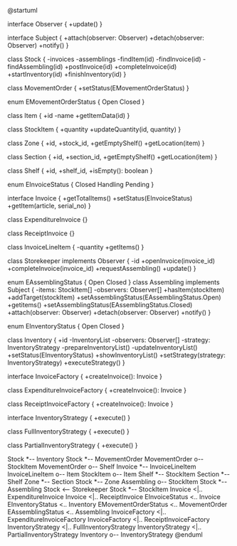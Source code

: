 @startuml

interface Observer {
  +update()
}

interface Subject {
  +attach(observer: Observer)
  +detach(observer: Observer)
  +notify()
}

class Stock {
  -invoices
  -assemblings
  -findItem(id)
  -findInvoice(id)
  -findAssembling(id)
  +postInvoice(id)
  +completeInvoice(id)
  +startInventory(id)
  +finishInventory(id)
}

class MovementOrder {
  +setStatus(EMovementOrderStatus)
}

enum EMovementOrderStatus {
  Open
  Closed
}

class Item {
  +id
  -name
  +getItemData(id)
}

class StockItem {
  +quantity
  +updateQuantity(id, quantity)
}

class Zone {
  +id,
  +stock_id,
  +getEmptyShelf()
  +getLocation(item)
}

class Section {
  +id,
  +section_id,
  +getEmptyShelf()
  +getLocation(item)
}

class Shelf {
  +id,
  +shelf_id,
  +isEmpty(): boolean
}

enum EInvoiceStatus {
  Closed
  Handling
  Pending
}

interface Invoice {
  +getTotalItems()
  +setStatus(EInvoiceStatus)
  +getItem(article, serial_no)
}

class ExpenditureInvoice {}

class ReceiptInvoice {}

class InvoiceLineItem {
  -quantity
  +getItems()
}

class Storekeeper implements Observer {
  -id
  +openInvoice(invoice_id)
  +completeInvoice(invoice_id)
  +requestAssembling()
  +update()
}

enum EAssemblingStatus {
  Open
  Closed
}
class Assembling implements Subject {
  -items: StockItem[]
  -observers: Observer[]
  +hasItem(stockItem)
  +addTarget(stockItem)
  +setAssemblingStatus(EAssemblingStatus.Open)
  +getitems()
  +setAssemblingStatus(EAssemblingStatus.Closed)
  +attach(observer: Observer)
  +detach(observer: Observer)
  +notify()
}

enum EInventoryStatus {
  Open
  Closed
}

class Inventory {
  +id
  -InventoryList
  -observers: Observer[]
  -strategy: InventoryStrategy
  -prepareInventoryList()
  -updateInventoryList()
  +setStatus(EInventoryStatus)
  +showInventoryList()
  +setStrategy(strategy: InventoryStrategy)
  +executeStrategy()
}

interface InvoiceFactory {
  +createInvoice(): Invoice
}

class ExpenditureInvoiceFactory {
  +createInvoice(): Invoice
}

class ReceiptInvoiceFactory {
  +createInvoice(): Invoice
}

interface InventoryStrategy {
  +execute()
}

class FullInventoryStrategy {
  +execute()
}

class PartialInventoryStrategy {
  +execute()
}

Stock *-- Inventory
Stock *-- MovementOrder
MovementOrder o-- StockItem
MovementOrder o-- Shelf
Invoice *-- InvoiceLineItem
InvoiceLineItem o-- Item
StockItem o-- Item
Shelf *-- StockItem
Section *-- Shelf
Zone *-- Section
Stock *-- Zone
Assembling o-- StockItem
Stock *-- Assembling
Stock <-- Storekeeper
Stock *-- StockItem
Invoice <|.. ExpenditureInvoice
Invoice <|.. ReceiptInvoice
EInvoiceStatus <.. Invoice
EInventoryStatus <.. Inventory
EMovementOrderStatus <.. MovementOrder
EAssemblingStatus <.. Assembling
InvoiceFactory <|.. ExpenditureInvoiceFactory
InvoiceFactory <|.. ReceiptInvoiceFactory
InventoryStrategy <|.. FullInventoryStrategy
InventoryStrategy <|.. PartialInventoryStrategy
Inventory o-- InventoryStrategy
@enduml
